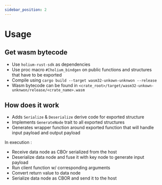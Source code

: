 ```yaml
---
sidebar_position: 2
---
```


# Usage

## Get wasm bytecode

- Use `holium-rust-sdk` as dependencies
- Use proc macro `#[holium_bindgen` on public functions and structures that have to be exported
- Compile using `cargo build --target wasm32-unkown-unknwon --release`
- Wasm bytecode can be found in `<crate_root>/target/wasm32-unkown-unknwon/release/<crate_name>.wasm`

## How does it work

- Adds `Serialize` & `Deserialize` derive code for exported structure
- Implements `GenerateNode` trait to all exported structures
- Generates wrapper function around exported function that will handle input payload and output payload

In execution :
- Receive data node as CBOr serialized from the host
- Deserialize data node and fuse it with key node to generate input payload
- Run client function w/ corresponding arguments
- Convert return value to data node
- Serialize data node as CBOR and send it to the host

